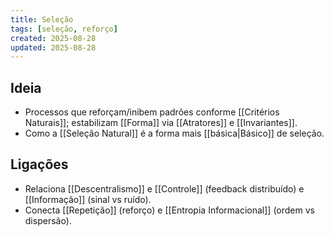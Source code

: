 ```yaml
---
title: Seleção
tags: [seleção, reforço]
created: 2025-08-28
updated: 2025-08-28
---
```


## Ideia
- Processos que reforçam/inibem padrões conforme [[Critérios Naturais]]; estabilizam [[Forma]] via [[Atratores]] e [[Invariantes]].
- Como a [[Seleção Natural]] é a forma mais [[básica|Básico]] de seleção.

## Ligações
- Relaciona [[Descentralismo]] e [[Controle]] (feedback distribuído) e [[Informação]] (sinal vs ruído).
- Conecta [[Repetição]] (reforço) e [[Entropia Informacional]] (ordem vs dispersão).

